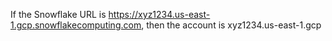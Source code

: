 If the Snowflake URL is https://xyz1234.us-east-1.gcp.snowflakecomputing.com, then the account is xyz1234.us-east-1.gcp
